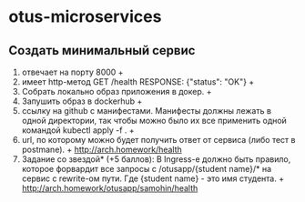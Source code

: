 # otus-microservices

## Создать минимальный сервис 
1. отвечает на порту 8000 + 
1. имеет http-метод GET /health RESPONSE: {"status": "OK"} + 
1. Cобрать локально образ приложения в докер. + 
1. Запушить образ в dockerhub + 
1. ссылку на github c манифестами. Манифесты должны лежать в одной директории, так чтобы можно было их все применить одной командой kubectl apply -f . + 
1. url, по которому можно будет получить ответ от сервиса (либо тест в postmanе). + http://arch.homework/health 
1. Задание со звездой* (+5 баллов): В Ingress-е должно быть правило, которое форвардит все запросы с /otusapp/{student name}/* на сервис с rewrite-ом пути. Где {student name} - это имя студента. + http://arch.homework/otusapp/samohin/health 